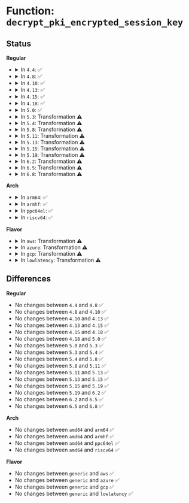 # Function: <code>decrypt_pki_encrypted_session_key</code>

## Status
<b>Regular</b>
<ul>
<li>
<details>
<summary>In <code>4.4</code>: ✅</summary>

```c
int decrypt_pki_encrypted_session_key(struct ecryptfs_auth_tok *auth_tok, struct ecryptfs_crypt_stat *crypt_stat);
```

**Collision:** Unique Static

**Inline:** No

**Transformation:** False

**Instances:**

```
In fs/ecryptfs/keystore.c (ffffffff81307db0)
Location: fs/ecryptfs/keystore.c:1144
Inline: False
Direct callers:
  - fs/ecryptfs/keystore.c:ecryptfs_parse_packet_set
```
**Symbols:**

```
ffffffff81307db0-ffffffff81308355: decrypt_pki_encrypted_session_key (STB_LOCAL)
```
</details>
</li>
<li>
<details>
<summary>In <code>4.8</code>: ✅</summary>

```c
int decrypt_pki_encrypted_session_key(struct ecryptfs_auth_tok *auth_tok, struct ecryptfs_crypt_stat *crypt_stat);
```

**Collision:** Unique Static

**Inline:** No

**Transformation:** False

**Instances:**

```
In fs/ecryptfs/keystore.c (ffffffff8133bf60)
Location: fs/ecryptfs/keystore.c:1149
Inline: False
Direct callers:
  - fs/ecryptfs/keystore.c:ecryptfs_parse_packet_set
```
**Symbols:**

```
ffffffff8133bf60-ffffffff8133c519: decrypt_pki_encrypted_session_key (STB_LOCAL)
```
</details>
</li>
<li>
<details>
<summary>In <code>4.10</code>: ✅</summary>

```c
int decrypt_pki_encrypted_session_key(struct ecryptfs_auth_tok *auth_tok, struct ecryptfs_crypt_stat *crypt_stat);
```

**Collision:** Unique Static

**Inline:** No

**Transformation:** False

**Instances:**

```
In fs/ecryptfs/keystore.c (ffffffff81351cf0)
Location: fs/ecryptfs/keystore.c:1149
Inline: False
Direct callers:
  - fs/ecryptfs/keystore.c:ecryptfs_parse_packet_set
```
**Symbols:**

```
ffffffff81351cf0-ffffffff813522a9: decrypt_pki_encrypted_session_key (STB_LOCAL)
```
</details>
</li>
<li>
<details>
<summary>In <code>4.13</code>: ✅</summary>

```c
int decrypt_pki_encrypted_session_key(struct ecryptfs_auth_tok *auth_tok, struct ecryptfs_crypt_stat *crypt_stat);
```

**Collision:** Unique Static

**Inline:** No

**Transformation:** False

**Instances:**

```
In fs/ecryptfs/keystore.c (ffffffff81366820)
Location: fs/ecryptfs/keystore.c:1149
Inline: False
Direct callers:
  - fs/ecryptfs/keystore.c:ecryptfs_parse_packet_set
```
**Symbols:**

```
ffffffff81366820-ffffffff81366dc9: decrypt_pki_encrypted_session_key (STB_LOCAL)
```
</details>
</li>
<li>
<details>
<summary>In <code>4.15</code>: ✅</summary>

```c
int decrypt_pki_encrypted_session_key(struct ecryptfs_auth_tok *auth_tok, struct ecryptfs_crypt_stat *crypt_stat);
```

**Collision:** Unique Static

**Inline:** No

**Transformation:** False

**Instances:**

```
In fs/ecryptfs/keystore.c (ffffffff8138b4a0)
Location: fs/ecryptfs/keystore.c:1139
Inline: False
Direct callers:
  - fs/ecryptfs/keystore.c:ecryptfs_parse_packet_set
```
**Symbols:**

```
ffffffff8138b4a0-ffffffff8138ba49: decrypt_pki_encrypted_session_key (STB_LOCAL)
```
</details>
</li>
<li>
<details>
<summary>In <code>4.18</code>: ✅</summary>

```c
int decrypt_pki_encrypted_session_key(struct ecryptfs_auth_tok *auth_tok, struct ecryptfs_crypt_stat *crypt_stat);
```

**Collision:** Unique Static

**Inline:** No

**Transformation:** False

**Instances:**

```
In fs/ecryptfs/keystore.c (ffffffff813ba360)
Location: fs/ecryptfs/keystore.c:1139
Inline: False
Direct callers:
  - fs/ecryptfs/keystore.c:ecryptfs_parse_packet_set
```
**Symbols:**

```
ffffffff813ba360-ffffffff813ba911: decrypt_pki_encrypted_session_key (STB_LOCAL)
```
</details>
</li>
<li>
<details>
<summary>In <code>5.0</code>: ✅</summary>

```c
int decrypt_pki_encrypted_session_key(struct ecryptfs_auth_tok *auth_tok, struct ecryptfs_crypt_stat *crypt_stat);
```

**Collision:** Unique Static

**Inline:** No

**Transformation:** False

**Instances:**

```
In fs/ecryptfs/keystore.c (ffffffff813d3930)
Location: fs/ecryptfs/keystore.c:1139
Inline: False
Direct callers:
  - fs/ecryptfs/keystore.c:ecryptfs_parse_packet_set
```
**Symbols:**

```
ffffffff813d3930-ffffffff813d3ed8: decrypt_pki_encrypted_session_key (STB_LOCAL)
```
</details>
</li>
<li>
<details>
<summary>In <code>5.3</code>: Transformation ⚠️</summary>

```c
int decrypt_pki_encrypted_session_key(struct ecryptfs_auth_tok *auth_tok, struct ecryptfs_crypt_stat *crypt_stat);
```

**Collision:** Unique Static

**Inline:** No

**Transformation:** True

**Instances:**

```
In fs/ecryptfs/keystore.c (0)
Location: fs/ecryptfs/keystore.c:1125
Inline: False
Direct callers:
  - fs/ecryptfs/keystore.c:ecryptfs_parse_packet_set
```
**Symbols:**

```
ffffffff813fe3d0-ffffffff813fe940: decrypt_pki_encrypted_session_key (STB_LOCAL)
ffffffff81400bec-ffffffff81400c33: decrypt_pki_encrypted_session_key.cold (STB_LOCAL)
```
</details>
</li>
<li>
<details>
<summary>In <code>5.4</code>: Transformation ⚠️</summary>

```c
int decrypt_pki_encrypted_session_key(struct ecryptfs_auth_tok *auth_tok, struct ecryptfs_crypt_stat *crypt_stat);
```

**Collision:** Unique Static

**Inline:** No

**Transformation:** True

**Instances:**

```
In fs/ecryptfs/keystore.c (0)
Location: fs/ecryptfs/keystore.c:1125
Inline: False
Direct callers:
  - fs/ecryptfs/keystore.c:ecryptfs_parse_packet_set
```
**Symbols:**

```
ffffffff814182c0-ffffffff81418830: decrypt_pki_encrypted_session_key (STB_LOCAL)
ffffffff8141aadc-ffffffff8141ab23: decrypt_pki_encrypted_session_key.cold (STB_LOCAL)
```
</details>
</li>
<li>
<details>
<summary>In <code>5.8</code>: Transformation ⚠️</summary>

```c
int decrypt_pki_encrypted_session_key(struct ecryptfs_auth_tok *auth_tok, struct ecryptfs_crypt_stat *crypt_stat);
```

**Collision:** Unique Static

**Inline:** No

**Transformation:** True

**Instances:**

```
In fs/ecryptfs/keystore.c (0)
Location: fs/ecryptfs/keystore.c:1125
Inline: False
Direct callers:
  - fs/ecryptfs/keystore.c:ecryptfs_parse_packet_set
```
**Symbols:**

```
ffffffff814676a0-ffffffff81467881: decrypt_pki_encrypted_session_key (STB_LOCAL)
ffffffff81469756-ffffffff81469794: decrypt_pki_encrypted_session_key.cold (STB_LOCAL)
```
</details>
</li>
<li>
<details>
<summary>In <code>5.11</code>: Transformation ⚠️</summary>

```c
int decrypt_pki_encrypted_session_key(struct ecryptfs_auth_tok *auth_tok, struct ecryptfs_crypt_stat *crypt_stat);
```

**Collision:** Unique Static

**Inline:** No

**Transformation:** True

**Instances:**

```
In fs/ecryptfs/keystore.c (0)
Location: fs/ecryptfs/keystore.c:1125
Inline: False
Direct callers:
  - fs/ecryptfs/keystore.c:ecryptfs_parse_packet_set
```
**Symbols:**

```
ffffffff81482b30-ffffffff81482d11: decrypt_pki_encrypted_session_key (STB_LOCAL)
ffffffff81beece3-ffffffff81beed21: decrypt_pki_encrypted_session_key.cold (STB_LOCAL)
```
</details>
</li>
<li>
<details>
<summary>In <code>5.13</code>: Transformation ⚠️</summary>

```c
int decrypt_pki_encrypted_session_key(struct ecryptfs_auth_tok *auth_tok, struct ecryptfs_crypt_stat *crypt_stat);
```

**Collision:** Unique Static

**Inline:** No

**Transformation:** True

**Instances:**

```
In fs/ecryptfs/keystore.c (0)
Location: fs/ecryptfs/keystore.c:1126
Inline: False
Direct callers:
  - fs/ecryptfs/keystore.c:ecryptfs_parse_packet_set
```
**Symbols:**

```
ffffffff814885a0-ffffffff8148878a: decrypt_pki_encrypted_session_key (STB_LOCAL)
ffffffff81be0d9c-ffffffff81be0ddd: decrypt_pki_encrypted_session_key.cold (STB_LOCAL)
```
</details>
</li>
<li>
<details>
<summary>In <code>5.15</code>: Transformation ⚠️</summary>

```c
int decrypt_pki_encrypted_session_key(struct ecryptfs_auth_tok *auth_tok, struct ecryptfs_crypt_stat *crypt_stat);
```

**Collision:** Unique Static

**Inline:** No

**Transformation:** True

**Instances:**

```
In fs/ecryptfs/keystore.c (0)
Location: fs/ecryptfs/keystore.c:1126
Inline: False
Direct callers:
  - fs/ecryptfs/keystore.c:ecryptfs_parse_packet_set
```
**Symbols:**

```
ffffffff814dfda0-ffffffff814dff8a: decrypt_pki_encrypted_session_key (STB_LOCAL)
ffffffff81cd1539-ffffffff81cd157a: decrypt_pki_encrypted_session_key.cold (STB_LOCAL)
```
</details>
</li>
<li>
<details>
<summary>In <code>5.19</code>: Transformation ⚠️</summary>

```c
int decrypt_pki_encrypted_session_key(struct ecryptfs_auth_tok *auth_tok, struct ecryptfs_crypt_stat *crypt_stat);
```

**Collision:** Unique Static

**Inline:** No

**Transformation:** True

**Instances:**

```
In fs/ecryptfs/keystore.c (0)
Location: fs/ecryptfs/keystore.c:1126
Inline: False
Direct callers:
  - fs/ecryptfs/keystore.c:ecryptfs_parse_packet_set
```
**Symbols:**

```
ffffffff8156e610-ffffffff8156e80d: decrypt_pki_encrypted_session_key (STB_LOCAL)
ffffffff81e8488e-ffffffff81e848ce: decrypt_pki_encrypted_session_key.cold (STB_LOCAL)
```
</details>
</li>
<li>
<details>
<summary>In <code>6.2</code>: Transformation ⚠️</summary>

```c
int decrypt_pki_encrypted_session_key(struct ecryptfs_auth_tok *auth_tok, struct ecryptfs_crypt_stat *crypt_stat);
```

**Collision:** Unique Static

**Inline:** No

**Transformation:** True

**Instances:**

```
In fs/ecryptfs/keystore.c (0)
Location: fs/ecryptfs/keystore.c:1126
Inline: False
Direct callers:
  - fs/ecryptfs/keystore.c:ecryptfs_parse_packet_set
```
**Symbols:**

```
ffffffff81612fc0-ffffffff81613257: decrypt_pki_encrypted_session_key (STB_LOCAL)
ffffffff82072539-ffffffff8207255c: decrypt_pki_encrypted_session_key.cold (STB_LOCAL)
```
</details>
</li>
<li>
<details>
<summary>In <code>6.5</code>: Transformation ⚠️</summary>

```c
int decrypt_pki_encrypted_session_key(struct ecryptfs_auth_tok *auth_tok, struct ecryptfs_crypt_stat *crypt_stat);
```

**Collision:** Unique Static

**Inline:** No

**Transformation:** True

**Instances:**

```
In fs/ecryptfs/keystore.c (0)
Location: fs/ecryptfs/keystore.c:1126
Inline: False
Direct callers:
  - fs/ecryptfs/keystore.c:ecryptfs_parse_packet_set
```
**Symbols:**

```
ffffffff8164ace0-ffffffff8164af6e: decrypt_pki_encrypted_session_key (STB_LOCAL)
ffffffff820f2192-ffffffff820f21b5: decrypt_pki_encrypted_session_key.cold (STB_LOCAL)
```
</details>
</li>
<li>
<details>
<summary>In <code>6.8</code>: Transformation ⚠️</summary>

```c
int decrypt_pki_encrypted_session_key(struct ecryptfs_auth_tok *auth_tok, struct ecryptfs_crypt_stat *crypt_stat);
```

**Collision:** Unique Static

**Inline:** No

**Transformation:** True

**Instances:**

```
In fs/ecryptfs/keystore.c (0)
Location: fs/ecryptfs/keystore.c:1126
Inline: False
Direct callers:
  - fs/ecryptfs/keystore.c:ecryptfs_parse_packet_set
```
**Symbols:**

```
ffffffff816841b0-ffffffff8168443e: decrypt_pki_encrypted_session_key (STB_LOCAL)
ffffffff821cf473-ffffffff821cf496: decrypt_pki_encrypted_session_key.cold (STB_LOCAL)
```
</details>
</li>
</ul>
<b>Arch</b>
<ul>
<li>
<details>
<summary>In <code>arm64</code>: ✅</summary>

```c
int decrypt_pki_encrypted_session_key(struct ecryptfs_auth_tok *auth_tok, struct ecryptfs_crypt_stat *crypt_stat);
```

**Collision:** Unique Static

**Inline:** No

**Transformation:** False

**Instances:**

```
In fs/ecryptfs/keystore.c (ffff8000104f9c00)
Location: fs/ecryptfs/keystore.c:1125
Inline: False
Direct callers:
  - fs/ecryptfs/keystore.c:ecryptfs_parse_packet_set
```
**Symbols:**

```
ffff8000104f9c00-ffff8000104fa090: decrypt_pki_encrypted_session_key (STB_LOCAL)
```
</details>
</li>
<li>
<details>
<summary>In <code>armhf</code>: ✅</summary>

```c
int decrypt_pki_encrypted_session_key(struct ecryptfs_auth_tok *auth_tok, struct ecryptfs_crypt_stat *crypt_stat);
```

**Collision:** Unique Static

**Inline:** No

**Transformation:** False

**Instances:**

```
In fs/ecryptfs/keystore.c (c06b73bc)
Location: fs/ecryptfs/keystore.c:1125
Inline: False
Direct callers:
  - fs/ecryptfs/keystore.c:ecryptfs_parse_packet_set
```
**Symbols:**

```
c06b73bc-c06b77d8: decrypt_pki_encrypted_session_key (STB_LOCAL)
```
</details>
</li>
<li>
<details>
<summary>In <code>ppc64el</code>: ✅</summary>

```c
int decrypt_pki_encrypted_session_key(struct ecryptfs_auth_tok *auth_tok, struct ecryptfs_crypt_stat *crypt_stat);
```

**Collision:** Unique Static

**Inline:** No

**Transformation:** False

**Instances:**

```
In fs/ecryptfs/keystore.c (c00000000063c130)
Location: fs/ecryptfs/keystore.c:1125
Inline: False
Direct callers:
  - fs/ecryptfs/keystore.c:ecryptfs_parse_packet_set
```
**Symbols:**

```
c00000000063c130-c00000000063c6a0: decrypt_pki_encrypted_session_key (STB_LOCAL)
```
</details>
</li>
<li>
<details>
<summary>In <code>riscv64</code>: ✅</summary>

```c
int decrypt_pki_encrypted_session_key(struct ecryptfs_auth_tok *auth_tok, struct ecryptfs_crypt_stat *crypt_stat);
```

**Collision:** Unique Static

**Inline:** No

**Transformation:** False

**Instances:**

```
In fs/ecryptfs/keystore.c (ffffffe0003683ba)
Location: fs/ecryptfs/keystore.c:1125
Inline: False
Direct callers:
  - fs/ecryptfs/keystore.c:ecryptfs_parse_packet_set
```
**Symbols:**

```
ffffffe0003683ba-ffffffe000368818: decrypt_pki_encrypted_session_key (STB_LOCAL)
```
</details>
</li>
</ul>
<b>Flavor</b>
<ul>
<li>
<details>
<summary>In <code>aws</code>: Transformation ⚠️</summary>

```c
int decrypt_pki_encrypted_session_key(struct ecryptfs_auth_tok *auth_tok, struct ecryptfs_crypt_stat *crypt_stat);
```

**Collision:** Unique Static

**Inline:** No

**Transformation:** True

**Instances:**

```
In fs/ecryptfs/keystore.c (0)
Location: fs/ecryptfs/keystore.c:1125
Inline: False
Direct callers:
  - fs/ecryptfs/keystore.c:ecryptfs_parse_packet_set
```
**Symbols:**

```
ffffffff814108a0-ffffffff81410e10: decrypt_pki_encrypted_session_key (STB_LOCAL)
ffffffff814130bc-ffffffff81413103: decrypt_pki_encrypted_session_key.cold (STB_LOCAL)
```
</details>
</li>
<li>
<details>
<summary>In <code>azure</code>: Transformation ⚠️</summary>

```c
int decrypt_pki_encrypted_session_key(struct ecryptfs_auth_tok *auth_tok, struct ecryptfs_crypt_stat *crypt_stat);
```

**Collision:** Unique Static

**Inline:** No

**Transformation:** True

**Instances:**

```
In fs/ecryptfs/keystore.c (0)
Location: fs/ecryptfs/keystore.c:1125
Inline: False
Direct callers:
  - fs/ecryptfs/keystore.c:ecryptfs_parse_packet_set
```
**Symbols:**

```
ffffffff81401320-ffffffff81401890: decrypt_pki_encrypted_session_key (STB_LOCAL)
ffffffff81403b3c-ffffffff81403b83: decrypt_pki_encrypted_session_key.cold (STB_LOCAL)
```
</details>
</li>
<li>
<details>
<summary>In <code>gcp</code>: Transformation ⚠️</summary>

```c
int decrypt_pki_encrypted_session_key(struct ecryptfs_auth_tok *auth_tok, struct ecryptfs_crypt_stat *crypt_stat);
```

**Collision:** Unique Static

**Inline:** No

**Transformation:** True

**Instances:**

```
In fs/ecryptfs/keystore.c (0)
Location: fs/ecryptfs/keystore.c:1125
Inline: False
Direct callers:
  - fs/ecryptfs/keystore.c:ecryptfs_parse_packet_set
```
**Symbols:**

```
ffffffff8140dc20-ffffffff8140e190: decrypt_pki_encrypted_session_key (STB_LOCAL)
ffffffff8141043c-ffffffff81410483: decrypt_pki_encrypted_session_key.cold (STB_LOCAL)
```
</details>
</li>
<li>
<details>
<summary>In <code>lowlatency</code>: Transformation ⚠️</summary>

```c
int decrypt_pki_encrypted_session_key(struct ecryptfs_auth_tok *auth_tok, struct ecryptfs_crypt_stat *crypt_stat);
```

**Collision:** Unique Static

**Inline:** No

**Transformation:** True

**Instances:**

```
In fs/ecryptfs/keystore.c (0)
Location: fs/ecryptfs/keystore.c:1125
Inline: False
Direct callers:
  - fs/ecryptfs/keystore.c:ecryptfs_parse_packet_set
```
**Symbols:**

```
ffffffff81423890-ffffffff81423e00: decrypt_pki_encrypted_session_key (STB_LOCAL)
ffffffff814260ac-ffffffff814260f3: decrypt_pki_encrypted_session_key.cold (STB_LOCAL)
```
</details>
</li>
</ul>

## Differences
<b>Regular</b>
<ul>
<li>
No changes between <code>4.4</code> and <code>4.8</code> ✅
</li>
<li>
No changes between <code>4.8</code> and <code>4.10</code> ✅
</li>
<li>
No changes between <code>4.10</code> and <code>4.13</code> ✅
</li>
<li>
No changes between <code>4.13</code> and <code>4.15</code> ✅
</li>
<li>
No changes between <code>4.15</code> and <code>4.18</code> ✅
</li>
<li>
No changes between <code>4.18</code> and <code>5.0</code> ✅
</li>
<li>
No changes between <code>5.0</code> and <code>5.3</code> ✅
</li>
<li>
No changes between <code>5.3</code> and <code>5.4</code> ✅
</li>
<li>
No changes between <code>5.4</code> and <code>5.8</code> ✅
</li>
<li>
No changes between <code>5.8</code> and <code>5.11</code> ✅
</li>
<li>
No changes between <code>5.11</code> and <code>5.13</code> ✅
</li>
<li>
No changes between <code>5.13</code> and <code>5.15</code> ✅
</li>
<li>
No changes between <code>5.15</code> and <code>5.19</code> ✅
</li>
<li>
No changes between <code>5.19</code> and <code>6.2</code> ✅
</li>
<li>
No changes between <code>6.2</code> and <code>6.5</code> ✅
</li>
<li>
No changes between <code>6.5</code> and <code>6.8</code> ✅
</li>
</ul>
<b>Arch</b>
<ul>
<li>
No changes between <code>amd64</code> and <code>arm64</code> ✅
</li>
<li>
No changes between <code>amd64</code> and <code>armhf</code> ✅
</li>
<li>
No changes between <code>amd64</code> and <code>ppc64el</code> ✅
</li>
<li>
No changes between <code>amd64</code> and <code>riscv64</code> ✅
</li>
</ul>
<b>Flavor</b>
<ul>
<li>
No changes between <code>generic</code> and <code>aws</code> ✅
</li>
<li>
No changes between <code>generic</code> and <code>azure</code> ✅
</li>
<li>
No changes between <code>generic</code> and <code>gcp</code> ✅
</li>
<li>
No changes between <code>generic</code> and <code>lowlatency</code> ✅
</li>
</ul>
